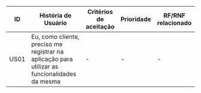 | ID  | História de Usuário | Critérios de aceitação | Prioridade | RF/RNF relacionado |
| ------------- | ------------- |------------- |------------- | ------------- |
| US01 | Eu, como cliente, preciso me registrar na aplicação para utilizar as funcionalidades da mesma | - | - | - |
